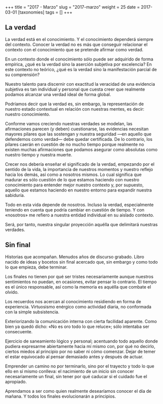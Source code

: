 +++
title = "2017 - Marzo"
slug = "2017-marzo"
weight = 25
date = 2017-03-01
[taxonomies]
tags = []
+++

## La verdad

La verdad está en el conocimiento. Y el conocimiento dependerá siempre del contexto. Conocer la verdad no es más que conseguir relacionar el contexto con el conocimiento que se pretende afirmar como verdad.

En un contexto donde el conocimiento sólo puede ser adquirido de forma empírica, ¿qué es la verdad sino la aserción subjetiva por excelencia? En este contexto no teórico, ¿qué es la verdad sino la manifestación parcial de su comprensión?

Nuestro talento para discernir con exactitud la veracidad de una evidencia subjetiva es tan individual y personal que cuesta creer que realmente podamos alcanzar una verdad ideal de forma global.

Podríamos decir que la verdad es, sin embargo, la representación de nuestro estado contextual en relación con nuestras mentes, es decir: nuestro conocimiento.

Conforme vamos creciendo nuestras verdades se modelan, las afirmaciones parecen (y deben) cuestionarse, las evidencias necesitan mayores pilares que las sostengan y nuestra seguridad —en aquello que defendemos como verdad— debe quedar certificada. De lo contrario, los pilares caerán en cuestión de no mucho tiempo porque realmente no existen muchas afirmaciones que podamos asegurar como absolutas como nuestro tiempo y nuestra muerte.

Crecer nos debería enseñar el significado de la verdad, empezando por el sentido de la vida, la importancia de nuestros momentos y nuestro reflejo hacia los demás, así como a nosotros mismos. Lo cual significa que madurar es sólo cuestión de lo que estamos haciendo con nuestro conocimiento para entender mejor nuestro contexto y, por supuesto, aquello que estamos haciendo en nuestro entorno para expandir nuestra sabiduría.

Todo en esta vida depende de nosotros. Incluso la verdad, especialmente teniendo en cuenta que podría cambiar en cuestión de tiempo. Y con «nosotros» me refiero a nuestra entidad individual en su aislado contexto.

Será, por tanto, nuestra singular proyección aquélla que delimitará nuestras verdades.


## Sin final

Historias que acompañan. Menudos años de discurso grabado. Libro nacido de ideas y bocetos sin final acercado que, sin embargo y como todo lo que empieza, debe terminar.

Los finales no tienen por qué ser tristes necesariamente aunque nuestros sentimientos no puedan, en ocasiones, evitar pensar lo contrario. El tiempo es el único responsable, así como la memoria es aquélla que combate el olvido.

Los recuerdos nos acercan al conocimiento residiendo en forma de experiencia. Virtuosismo enérgico como actividad diaria, no conformada con la simple subsistencia.

Exteriorizando la comunicación interna con cierta facilidad aparente. Como bien ya quedó dicho: «No es oro todo lo que reluce»; sólo intentaba ser consecuente.

Ejercicio de saneamiento lógico y personal; acentuando todo aquello donde pudiera expresarme abiertamente hacia mí mismo con, por qué no decirlo, ciertos miedos al principio por no saber ni cómo comenzar. Dejar de temer el estar equivocado al pensar demasiado antes y después de actuar.

Emprender un camino no por terminarlo, sino por el trayecto y todo lo que ello en sí mismo conlleva: el nacimiento de un inicio sin conocer necesariamente un final, sin tener por qué caducar si el cuidado fue el apropiado.

Aprendamos a ser como quien realmente desearíamos conocer el día de mañana. Y todos los finales evolucionarán a principios.

